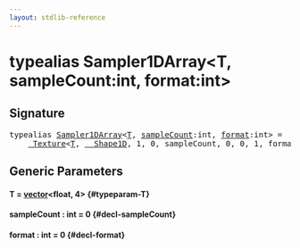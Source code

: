 ```yaml
---
layout: stdlib-reference
---
```


# typealias Sampler1DArray\<T, sampleCount:int, format:int\>

## Signature

<pre>
<span class='code_keyword'>typealias</span> <a href="/stdlib-reference/types/Sampler1DArray" class="code_type">Sampler1DArray</a>&lt;<a href="/stdlib-reference/types/Sampler1DArray#typeparam-T" class="code_type">T</a>, <a href="/stdlib-reference/types/Sampler1DArray#typeparam-sampleCount" class="code_var">sampleCount</a>:int, <a href="/stdlib-reference/types/Sampler1DArray#typeparam-format" class="code_var">format</a>:int&gt; = 
    <a href="/stdlib-reference/types/Texture/index" class="code_type">_Texture</a>&lt;<a href="/stdlib-reference/types/Texture/index#typeparam-T" class="code_type">T</a>, <a href="/stdlib-reference/types/Shape1D/index" class="code_type">__Shape1D</a>, 1, 0, sampleCount, 0, 0, 1, format&gt;;
</pre>

## Generic Parameters

#### T  = [vector](/stdlib-reference/types/vector/index)\<float, 4\> {#typeparam-T}
#### sampleCount  : int = 0 {#decl-sampleCount}
#### format  : int = 0 {#decl-format}

